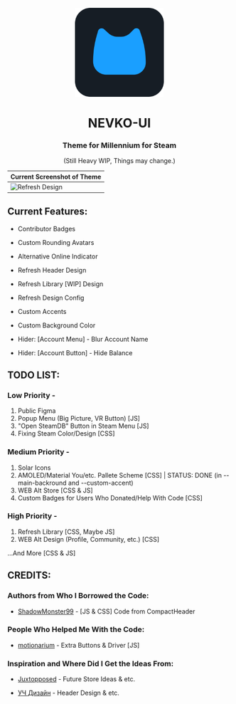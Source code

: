 <p align="center">
    <a href="https://github.com/dotFelixan/NEVKO-UI/">
        <picture>
          <img src="github/logo/newnevkologo.png?raw=true" alt="nevkologo" width="200">
        </picture>
    </a>
</p>

<div align="center">

# NEVKO-UI
### Theme for Millennium for Steam

(Still Heavy WIP, Things may change.)

 | Current Screenshot of Theme |
| ------------------- | 
| ![Refresh Design](https://github.com/dotFelixan/NEVKO-UI/blob/main/github/screenshots/rewritescreenshot.png?raw=true) |

</div>

## Current Features:

* Contributor Badges
* Custom Rounding Avatars

* Alternative Online Indicator

* Refresh Header Design
* Refresh Library [WIP] Design
* Refresh Design Config

* Custom Accents
* Custom Background Color

* Hider: [Account Menu] - Blur Account Name
* Hider: [Account Button] - Hide Balance
 
## TODO LIST:
### Low Priority -

 1. Public Figma
 2. Popup Menu (Big Picture, VR Button) [JS] 
 3. "Open SteamDB" Button in Steam Menu [JS]
 4. Fixing Steam Color/Design [CSS]

### Medium Priority -

 1. Solar Icons
 2. AMOLED/Material You/etc. Pallete Scheme [CSS] | STATUS: DONE (in --main-backround and --custom-accent)
 3. WEB Alt Store [CSS & JS]
 4. Custom Badges for Users Who Donated/Help With Code [CSS]

### High Priority -

 1. Refresh Library [CSS, Maybe JS]
 2. WEB Alt Design (Profile, Community, etc.) [CSS]
 
...And More [CSS & JS]

## CREDITS:
### Authors from Who I Borrowed the Code:

* [ShadowMonster99](https://github.com/shdwmtr) - [JS & CSS] Code from CompactHeader

### People Who Helped Me With the Code:

* [motionarium](https://github.com/motionarium) - Extra Buttons & Driver [JS]

### Inspiration and Where Did I Get the Ideas From:

* [Juxtopposed](https://youtu.be/cDY2p1CTkPo) - Future Store Ideas & etc.

* [УЧ Дизайн](https://youtu.be/k0YCMI2ntjE) - Header Design & etc.

